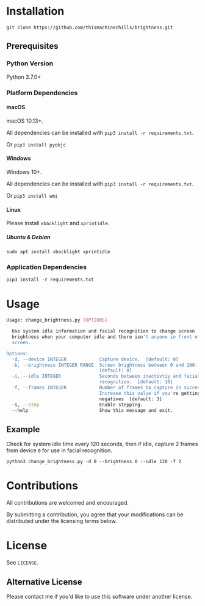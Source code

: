 # Installation

`git clone https://github.com/thismachinechills/brightness.git`

## Prerequisites

### Python Version
Python 3.7.0+


### Platform Dependencies

#### macOS

macOS 10.13+. 

All dependencies can be installed with `pip3 install -r requirements.txt`.

Or
`pip3 install pyobjc`

#### Windows
Windows 10+. 

All dependencies can be installed with `pip3 install -r requirements.txt`.

Or `pip3 install wmi`

#### Linux
Please install `xbacklight` and `xprintidle`.

##### Ubuntu & Debian
`sudo apt install xbacklight xprintidle`

### Application Dependencies
`pip3 install -r requirements.txt`


# Usage

```bash
Usage: change_brightness.py [OPTIONS]

  Use system idle information and facial recognition to change screen
  brightness when your computer idle and there isn't anyone in front of the
  screen.

Options:
  -d, --device INTEGER            Capture device.  [default: 0]
  -b, --brightness INTEGER RANGE  Screen brightness between 0 and 100.
                                  [default: 0]
  -i, --idle INTEGER              Seconds between inactivtiy and facial
                                  recognition.  [default: 10]
  -f, --frames INTEGER            Number of frames to capture in succession.
                                  Increase this value if you're getting false
                                  negatives  [default: 3]
  -s, --step                      Enable stepping.
  --help                          Show this message and exit.
```

## Example
Check for system idle time every 120 seconds, then if idle, capture 2 frames from device `0` for use in facial recognition.

`python3 change_brightness.py -d 0 --brightness 0 --idle 120 -f 2`


# Contributions
All contributions are welcomed and encouraged. 

By submitting a contribution, you agree that your modifications can be distributed under the licensing terms below.

# License
See `LICENSE`.
 
## Alternative License
Please contact me if you'd like to use this software under another license.
